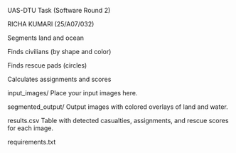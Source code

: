 UAS-DTU Task (Software Round 2)

RICHA KUMARI (25/A07/032)

Segments land and ocean

Finds civilians (by shape and color)

Finds rescue pads (circles)

Calculates assignments and scores

input_images/
Place your input images here.

segmented_output/
Output images with colored overlays of land and water.

results.csv
Table with detected casualties, assignments, and rescue scores for each image.

requirements.txt
